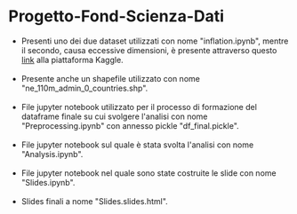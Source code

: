 # Progetto-Fond-Scienza-Dati
<ul>
<li>Presenti uno dei due dataset utilizzati con nome "inflation.ipynb", mentre il secondo, causa eccessive dimensioni, è presente attraverso questo <a href="https://www.kaggle.com/datasets/asaniczka/tmdb-movies-dataset-2023-930k-movies">link</a> alla piattaforma Kaggle.</li><br>
<li>Presente anche un shapefile utilizzato con nome "ne_110m_admin_0_countries.shp".</li><br>
<li>File jupyter notebook utilizzato per il processo di formazione del dataframe finale su cui svolgere l'analisi con nome "Preprocessing.ipynb" con annesso pickle "df_final.pickle".</li><br>
<li>File jupyter notebook sul quale è stata svolta l'analisi con nome "Analysis.ipynb".</li><br>
<li>File jupyter notebook nel quale sono state costruite le slide con nome "Slides.ipynb".</li><br>
<li>Slides finali a nome "Slides.slides.html".</li>
</ul>
